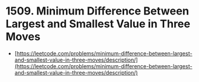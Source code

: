 # 1509. Minimum Difference Between Largest and Smallest Value in Three Moves

- [https://leetcode.com/problems/minimum-difference-between-largest-and-smallest-value-in-three-moves/description/](https://leetcode.com/problems/minimum-difference-between-largest-and-smallest-value-in-three-moves/description/)
